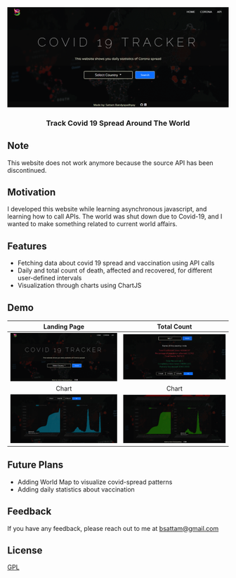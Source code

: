 <img src = "https://github.com/bsattam/Covid-19-Tracker/blob/main/Covid%2019%20Tracker%20Github%20Images/cov-19-1.png">
<h3 align = "center">Track Covid 19 Spread Around The World</h3>

## Note
This website does not work anymore because the source API has been discontinued.

## Motivation
I developed this website while learning asynchronous javascript, and learning how to call APIs. The world was shut down due to Covid-19, and I wanted to make something related to current world affairs. 

## Features
- Fetching data about covid 19 spread and vaccination using API calls
- Daily and total count of death, affected and recovered, for different user-defined intervals 
- Visualization through charts using ChartJS

## Demo

Landing Page           |  Total Count
:-------------------------:|:-------------------------:
![](https://github.com/bsattam/Covid-19-Tracker/blob/main/Covid%2019%20Tracker%20Github%20Images/cov-19-1.png)  |  ![](https://github.com/bsattam/Covid-19-Tracker/blob/main/Covid%2019%20Tracker%20Github%20Images/cov-19-2.png)
Chart             |  Chart
![](https://github.com/bsattam/Covid-19-Tracker/blob/main/Covid%2019%20Tracker%20Github%20Images/cov-19-3.png)  |  ![](https://github.com/bsattam/Covid-19-Tracker/blob/main/Covid%2019%20Tracker%20Github%20Images/cov-19-4.png)


## Future Plans
- Adding World Map to visualize covid-spread patterns
- Adding daily statistics about vaccination

## Feedback

If you have any feedback, please reach out to me at bsattam@gmail.com

## License

[GPL](https://choosealicense.com/licenses/gpl-3.0/)
